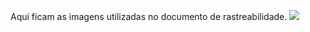 Aqui ficam as imagens utilizadas no documento de rastreabilidade.
![](https://www.figma.com/proto/99GtbZd7lLTexmqiCGr6yP/meu_estoque_facil?node-id=8-40&starting-point-node-id=121%3A1224)
